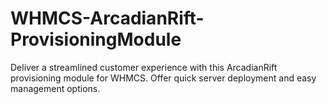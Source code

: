 # WHMCS-ArcadianRift-ProvisioningModule
Deliver a streamlined customer experience with this ArcadianRift provisioning module for WHMCS. Offer quick server deployment and easy management options.
